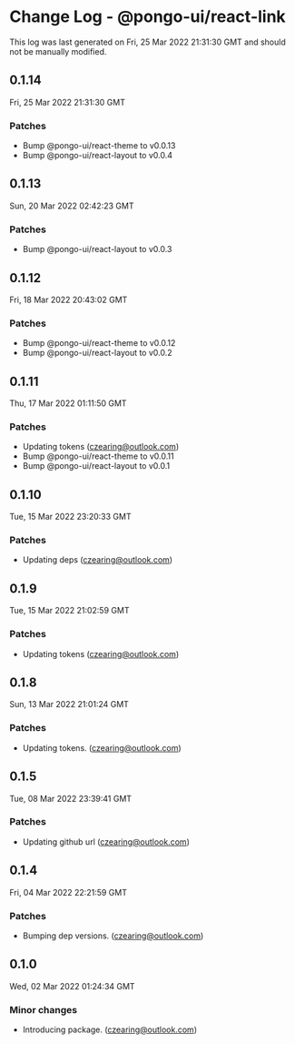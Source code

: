 # Change Log - @pongo-ui/react-link

This log was last generated on Fri, 25 Mar 2022 21:31:30 GMT and should not be manually modified.

<!-- Start content -->

## 0.1.14

Fri, 25 Mar 2022 21:31:30 GMT

### Patches

- Bump @pongo-ui/react-theme to v0.0.13
- Bump @pongo-ui/react-layout to v0.0.4

## 0.1.13

Sun, 20 Mar 2022 02:42:23 GMT

### Patches

- Bump @pongo-ui/react-layout to v0.0.3

## 0.1.12

Fri, 18 Mar 2022 20:43:02 GMT

### Patches

- Bump @pongo-ui/react-theme to v0.0.12
- Bump @pongo-ui/react-layout to v0.0.2

## 0.1.11

Thu, 17 Mar 2022 01:11:50 GMT

### Patches

- Updating tokens (czearing@outlook.com)
- Bump @pongo-ui/react-theme to v0.0.11
- Bump @pongo-ui/react-layout to v0.0.1

## 0.1.10

Tue, 15 Mar 2022 23:20:33 GMT

### Patches

- Updating deps (czearing@outlook.com)

## 0.1.9

Tue, 15 Mar 2022 21:02:59 GMT

### Patches

- Updating tokens (czearing@outlook.com)

## 0.1.8

Sun, 13 Mar 2022 21:01:24 GMT

### Patches

- Updating tokens. (czearing@outlook.com)

## 0.1.5

Tue, 08 Mar 2022 23:39:41 GMT

### Patches

- Updating github url (czearing@outlook.com)

## 0.1.4

Fri, 04 Mar 2022 22:21:59 GMT

### Patches

- Bumping dep versions. (czearing@outlook.com)

## 0.1.0

Wed, 02 Mar 2022 01:24:34 GMT

### Minor changes

- Introducing package. (czearing@outlook.com)
